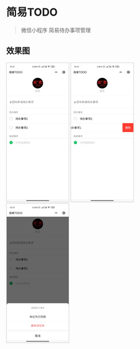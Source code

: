 # 简易TODO

> 微信小程序 简易待办事项管理

## 效果图

<img alt="首页" src="./resources/normal.jpg"  width="33%" style="border:1px solid #ccc">
<img alt="左滑" src="./resources/slidetoleft.jpg"  width="33%" style="border:1px solid #ccc">
<img alt="长按" src="./resources/longpress.jpg"  width="33%" style="border:1px solid #ccc">
